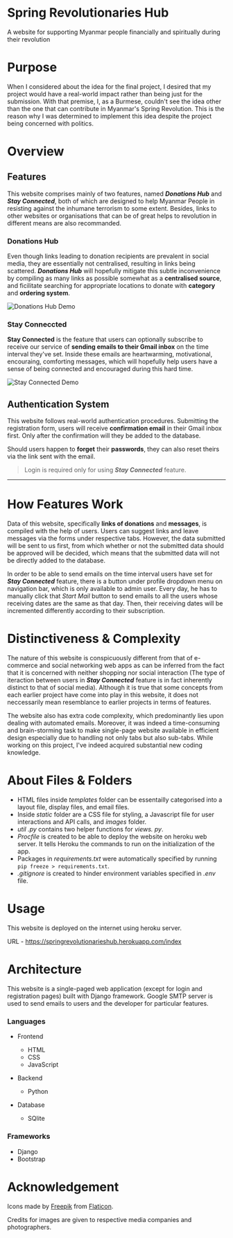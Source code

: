 # Spring Revolutionaries Hub
A website for supporting Myanmar people financially and spiritually during their revolution

# Purpose 
When I considered about the idea for the final project, I desired that my project would have a real-world impact rather than being just for the submission. With that premise, I, as a Burmese, couldn't see the idea other than the one that can contribute in Myanmar's Spring Revolution. This is the reason why I was determined to implement this idea despite the project being concerned with politics.

# Overview
## Features
This website comprises mainly of two features, named ***Donations Hub*** and ***Stay Connected***, both of which are designed to help Myanmar People in resisting against the inhumane terrorism to some extent. Besides, links to other websites or organisations that can be of great helps to revolution in different means are also recommanded. 

### Donations Hub
Even though links leading to donation recipients are prevalent in social media, they are essentially not centralised, resulting in links being scattered. ***Donations Hub*** will hopefully mitigate this subtle inconvenience by compiling as many links as possible somewhat as a **centralised source**, and ficilitate searching for appropriate locations to donate with **category** and **ordering system**.

![Donations Hub Demo](springrevolution/static/springrevolution/images/donations_hub.gif)


### Stay Conneccted
**Stay Connected** is the feature that users can optionally subscribe to receive our service of **sending emails to their Gmail inbox** on the time interval they've set. Inside these emails are heartwarming, motivational, encouraing, comforting messages, which will hopefully help users have a sense of being connected and encouraged during this hard time.

![Stay Connected Demo](springrevolution/static/springrevolution/images/stay_connected.gif)

## Authentication System
This website follows real-world authentication procedures. Submitting the registration form, users will receive **confirmation email** in their Gmail inbox first. Only after the confirmation will they be added to the database. 

Should users happen to **forget** their **passwords**, they can also reset theirs via the link sent with the email.

> Login is required only for using ***Stay Connected*** feature.
***
# How Features Work

Data of this website, specifically <strong>links of donations</strong> and <strong>messages</strong>, is compiled with the help of users. Users can suggest links and leave messages via the forms under respective tabs. However, the data submitted will be sent to us first, from which whether or not the submitted data should be approved will be decided, which means that the submitted data will not be directly added to the database.

In order to be able to send emails on the time interval users have set for ***Stay Connected*** feature, there is a button under profile dropdown menu on navigation bar, which is only available to admin user. Every day, he has to manually click that _Start Mail_ button to send emails to all the users whose receiving dates are the same as that day. Then, their receiving dates will be incremented differently according to their subscription.

# Distinctiveness & Complexity
The nature of this website is conspicuously different from that of e-commerce and social networking web apps as can be inferred from the fact that it is concerned with neither shopping nor social interaction (The type of iteraction between users in ***Stay Connected*** feature is in fact inherently distinct to that of social media). Although it is true that some concepts from each earlier project have come into play in this website, it does not neccessarily mean resemblance to earlier projects in terms of features. 

The website also has extra code complexity, which predominantly lies upon dealing with automated emails. Moreover, it was indeed a time-consuming and brain-storming task to make single-page website available in efficient design especially due to handling not only tabs but also sub-tabs. 
While working on this project, I've indeed acquired substantial new coding knowledge.

# About Files & Folders
* HTML files inside _templates_ folder can be essentailly categorised into a layout file, display files, and email files.
* Inside _static_ folder are a CSS file for styling, a Javascript file for user interactions and API calls, and _images_ folder.
* _util .py_ contains two helper functions for _views. py_.
* _Procfile_ is created to be able to deploy the website on heroku web server. It tells Heroku the commands to run on the initialization of the app.
* Packages in _requirements.txt_ were automatically specified by running `pip freeze > requirements.txt`.
* _.gitignore_ is created to hinder environment variables specified in _.env_ file.

# Usage
This website is deployed on the internet using heroku server. 

URL - https://springrevolutionarieshub.herokuapp.com/index

# Architecture

This website is a single-paged web application (except for login and registration pages) built with Django framework. Google SMTP server is used to send emails to users and the developer for particular features. 

### Languages
* Frontend
    * HTML
    * CSS
    * JavaScript

* Backend
    * Python

* Database
    * SQlite

### Frameworks
* Django
* Bootstrap

# Acknowledgement
Icons made by [Freepik](https://www.freepik.com) from [Flaticon](https://www.flaticon.com/).

Credits for images are given to respective media companies and photographers.